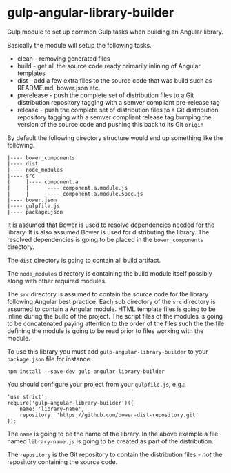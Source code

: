 # gulp-angular-library-builder
Gulp module to set up common Gulp tasks when building an Angular library.

Basically the module will setup the following tasks.
- clean - removing generated files
- build - get all the source code ready primarily inlining of Angular templates
- dist - add a few extra files to the source code that was build such as README.md, bower.json etc.
- prerelease - push the complete set of distribution files to a Git distribution repository tagging with a semver compliant pre-release tag
- release - push the complete set of distribution files to a Git distribution repository tagging with a semver compliant release tag bumping the version of the source code and pushing this back to its Git ``origin``

By default the following directory structure would end up something like the following.

    |---- bower_components
    |---- dist
    |---- node_modules
    |---- src
    |     |---- component.a
    |     |     |---- component.a.module.js
    |     |     |---- component.a.module.spec.js
    |---- bower.json
    |---- gulpfile.js
    |---- package.json

It is assumed that Bower is used to resolve dependencies needed for the library. It is also assumed Bower is used for distributing the library. The resolved dependencies is going to be placed in the ``bower_components`` directory.

The ``dist`` directory is going to contain all build artifact.

The ``node_modules`` directory is containing the build module itself possibly along with other required modules.

The ``src`` directory is assumed to contain the source code for the library following Angular best practice. Each sub directory of the ``src`` directory is assumed to contain a Angular module. HTML template files is going to be inline during the build of the project. The script files of the modules is going to be concatenated paying attention to the order of the files such the the file defining the module is going to be read prior to files working with the module.

To use this library you must add ``gulp-angular-library-builder`` to your ``package.json`` file for instance.

    npm install --save-dev gulp-angular-library-builder

You should configure your project from your ``gulpfile.js``, e.g.:

    'use strict';
    require('gulp-angular-library-builder')({
        name: 'library-name',
        repository: 'https://github.com/bower-dist-repository.git'
    });

The ``name`` is going to be the name of the library. In the above example a file named ``library-name.js`` is going to be created as part of the distribution.

The ``repository`` is the Git repository to contain the distribution files - _not_ the repository containing the source code.
